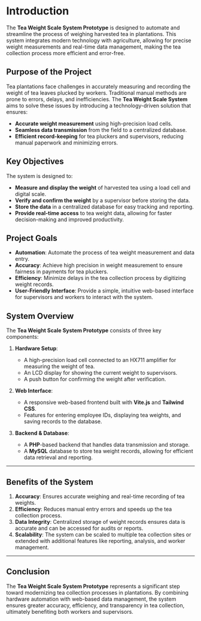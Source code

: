 # Introduction

The **Tea Weight Scale System Prototype** is designed to automate and streamline the process of weighing harvested tea in plantations. This system integrates modern technology with agriculture, allowing for precise weight measurements and real-time data management, making the tea collection process more efficient and error-free.

## Purpose of the Project

Tea plantations face challenges in accurately measuring and recording the weight of tea leaves plucked by workers. Traditional manual methods are prone to errors, delays, and inefficiencies. The **Tea Weight Scale System** aims to solve these issues by introducing a technology-driven solution that ensures:
- **Accurate weight measurement** using high-precision load cells.
- **Seamless data transmission** from the field to a centralized database.
- **Efficient record-keeping** for tea pluckers and supervisors, reducing manual paperwork and minimizing errors.

## Key Objectives

The system is designed to:
- **Measure and display the weight** of harvested tea using a load cell and digital scale.
- **Verify and confirm the weight** by a supervisor before storing the data.
- **Store the data** in a centralized database for easy tracking and reporting.
- **Provide real-time access** to tea weight data, allowing for faster decision-making and improved productivity.
  
## Project Goals

- **Automation**: Automate the process of tea weight measurement and data entry.
- **Accuracy**: Achieve high precision in weight measurement to ensure fairness in payments for tea pluckers.
- **Efficiency**: Minimize delays in the tea collection process by digitizing weight records.
- **User-Friendly Interface**: Provide a simple, intuitive web-based interface for supervisors and workers to interact with the system.

## System Overview

The **Tea Weight Scale System Prototype** consists of three key components:

1. **Hardware Setup**:
   - A high-precision load cell connected to an HX711 amplifier for measuring the weight of tea.
   - An LCD display for showing the current weight to supervisors.
   - A push button for confirming the weight after verification.

2. **Web Interface**:
   - A responsive web-based frontend built with **Vite.js** and **Tailwind CSS**.
   - Features for entering employee IDs, displaying tea weights, and saving records to the database.

3. **Backend & Database**:
   - A **PHP**-based backend that handles data transmission and storage.
   - A **MySQL** database to store tea weight records, allowing for efficient data retrieval and reporting.

---

## Benefits of the System

1. **Accuracy**: Ensures accurate weighing and real-time recording of tea weights.
2. **Efficiency**: Reduces manual entry errors and speeds up the tea collection process.
3. **Data Integrity**: Centralized storage of weight records ensures data is accurate and can be accessed for audits or reports.
4. **Scalability**: The system can be scaled to multiple tea collection sites or extended with additional features like reporting, analysis, and worker management.

---

## Conclusion

The **Tea Weight Scale System Prototype** represents a significant step toward modernizing tea collection processes in plantations. By combining hardware automation with web-based data management, the system ensures greater accuracy, efficiency, and transparency in tea collection, ultimately benefiting both workers and supervisors.


